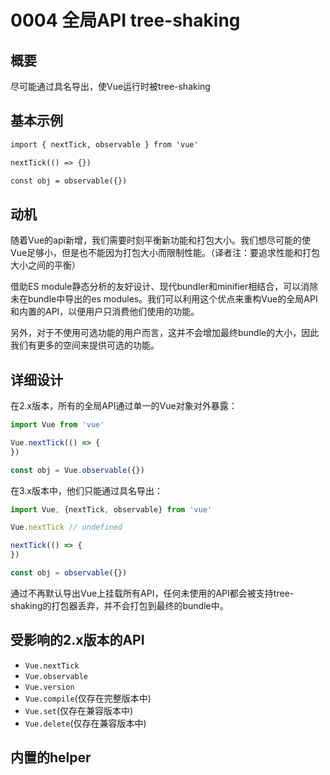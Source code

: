 # 0004 全局API tree-shaking

## 概要

尽可能通过具名导出，使Vue运行时被tree-shaking

## 基本示例

```html
import { nextTick, observable } from 'vue'

nextTick(() => {})

const obj = observable({})
```

## 动机

随着Vue的api新增，我们需要时刻平衡新功能和打包大小。我们想尽可能的使Vue足够小，但是也不能因为打包大小而限制性能。（译者注：要追求性能和打包大小之间的平衡）

借助ES module静态分析的友好设计、现代bundler和minifier相结合，可以消除未在bundle中导出的es
modules。我们可以利用这个优点来重构Vue的全局API和内置的API，以便用户只消费他们使用的功能。

另外，对于不使用可选功能的用户而言，这并不会增加最终bundle的大小，因此我们有更多的空间来提供可选的功能。

## 详细设计

在2.x版本，所有的全局API通过单一的Vue对象对外暴露：

```js
import Vue from 'vue'

Vue.nextTick(() => {
})

const obj = Vue.observable({})
```

在3.x版本中，他们只能通过具名导出：

```js
import Vue, {nextTick, observable} from 'vue'

Vue.nextTick // undefined

nextTick(() => {
})

const obj = observable({})
```

通过不再默认导出Vue上挂载所有API，任何未使用的API都会被支持tree-shaking的打包器丢弃，并不会打包到最终的bundle中。

## 受影响的2.x版本的API

- `Vue.nextTick`
- `Vue.observable`
- `Vue.version`
- `Vue.compile`(仅存在完整版本中)
- `Vue.set`(仅存在兼容版本中)
- `Vue.delete`(仅存在兼容版本中)

## 内置的helper 





